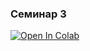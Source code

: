 ### Семинар 3

<a target="_blank" href="https://colab.research.google.com/github/knapweedss/TextMining_HSE/blob/main/autumn_2024/sem03/Sem3.ipynb">
  <img src="https://colab.research.google.com/assets/colab-badge.svg" alt="Open In Colab"/>
</a>
